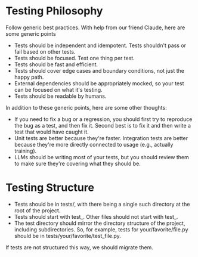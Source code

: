 # Testing Philosophy

Follow generic best practices. With help from our friend Claude, here are some generic points
* Tests should be independent and idempotent. Tests shouldn't pass or fail based on other tests.
* Tests should be focused. Test one thing per test.
* Tests should be fast and efficient.
* Tests should cover edge cases and boundary conditions, not just the happy path.
* External dependencies should be appropriately mocked, so your test can be focused on what it's testing.
* Tests should be readable by humans.

In addition to these generic points, here are some other thoughts:
* If you need to fix a bug or a regression, you should first try to reproduce the bug as a test, and then fix it. Second best is to fix it and then write a test that would have caught it.
* Unit tests are better because they're faster. Integration tests are better because they're more directly connected to usage (e.g., actually training).
* LLMs should be writing most of your tests, but you should review them to make sure they're covering what they should be.

# Testing Structure

* Tests should be in tests/, with there being a single such directory at the root of the project.
* Tests should start with test_. Other files should not start with test_.
* The test directory should mirror the directory structure of the project, including subdirectories. So, for example, tests for your/favorite/file.py should be in tests/your/favorite/test_file.py.

If tests are not structured this way, we should migrate them.
